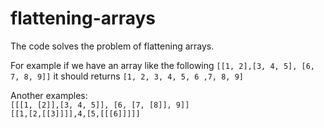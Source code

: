 # flattening-arrays


The code solves the problem of flattening arrays.
  
For example if we have an array like the following
`[[1, 2],[3, 4, 5], [6, 7, 8, 9]]` it should returns `[1, 2, 3, 4, 5, 6 ,7, 8, 9]`

Another examples:  
`[[[1, [2]],[3, 4, 5]], [6, [7, [8]], 9]]`   
`[[1,[2,[[3]]]],4,[5,[[[6]]]]]`